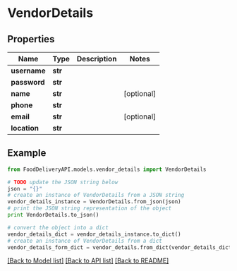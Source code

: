 # VendorDetails


## Properties

Name | Type | Description | Notes
------------ | ------------- | ------------- | -------------
**username** | **str** |  | 
**password** | **str** |  | 
**name** | **str** |  | [optional] 
**phone** | **str** |  | 
**email** | **str** |  | [optional] 
**location** | **str** |  | 

## Example

```python
from FoodDeliveryAPI.models.vendor_details import VendorDetails

# TODO update the JSON string below
json = "{}"
# create an instance of VendorDetails from a JSON string
vendor_details_instance = VendorDetails.from_json(json)
# print the JSON string representation of the object
print VendorDetails.to_json()

# convert the object into a dict
vendor_details_dict = vendor_details_instance.to_dict()
# create an instance of VendorDetails from a dict
vendor_details_form_dict = vendor_details.from_dict(vendor_details_dict)
```
[[Back to Model list]](../README.md#documentation-for-models) [[Back to API list]](../README.md#documentation-for-api-endpoints) [[Back to README]](../README.md)


